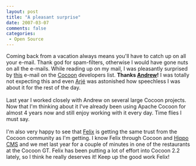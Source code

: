 ```yaml
---
layout: post
title: "A pleasant surprise"
date: 2007-03-07
comments: false
categories:
 - Open Source
---
```


<div class='post'>
Coming back from a vacation always means you'll have to catch up on all your e-mail. Thank god for spam-filters, otherwise I would have gone nuts on all the e-mails. While reading up on my mail, I was pleasantly surprised by <a href="http://marc.theaimsgroup.com/?t=117308286100001&r=1&w=2" target="_blank">this</a> e-mail on the <a href="http://cocoon.apache.org" target="_blank">Cocoon</a> developers list. <strong>Thanks <a href="http://www.andrewsavory.com/blog/" target="_blank">Andrew</a>!</strong> I was totally not expecting this and even <a href="http://blogs.hippo.nl/arje/" target="_blank">Arjé</a> was astonished how speechless I was about it for the rest of the day.<br/><br/>Last year I worked closely with Andrew on several large Cocoon projects. Now that I'm thinking about it I've already been using Apache Cocoon for almost 4 years now and still enjoy working with it every day. Time flies I must say.<br/><br/>I'm also very happy to see that <a href="http://marc.theaimsgroup.com/?t=117312368700003&r=1&w=2" target="_blank">Felix</a> is getting the same trust from the Cocoon community as I'm getting. I know Felix through Cocoon and <a href="http://www.hippocms.org" target="_blank">Hippo CMS</a> and we met last year for a couple of minutes in one of the restaurants at the Cocoon GT. Felix has been putting a lot of effort into Cocoon 2.2 lately, so I think he really deserves it! Keep up the good work Felix!<br/><br/></div>
